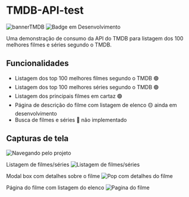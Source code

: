 # TMDB-API-test
![bannerTMDB](https://user-images.githubusercontent.com/63174851/158662547-880c7f48-d23f-40b4-8517-0aa8cf8e0a3e.jpg)
![Badge em Desenvolvimento](http://img.shields.io/static/v1?label=STATUS&message=EM%20DESENVOLVIMENTO&color=GREEN&style=for-the-badge)

Uma demonstração de consumo da API do TMDB para listagem dos 100 melhores filmes e séries segundo o TMDB.

## Funcionalidades
* Listagem dos top 100 melhores filmes segundo o TMDB 🟢
* Listagem dos top 100 melhores séries segundo o TMDB 🟢
* Listagem dos principais filmes em cartaz 🟢
* Página de descrição do filme com listagem de elenco 🟡 ainda em desenvolvimento
* Busca de filmes e séries 🔴 não implementado

## Capturas de tela
![Navegando pelo projeto](https://user-images.githubusercontent.com/63174851/158668400-2ad51786-16e0-49a5-b9b4-aaa280d15058.gif)

Listagem de filmes/séries
![Listagem de filmes/séries](https://user-images.githubusercontent.com/63174851/158668620-f96be2e2-0804-43bb-8664-d6d3dc1cd501.png)

Modal box com detalhes sobre o filme
![Pop com detalhes do filme](https://user-images.githubusercontent.com/63174851/158668815-0cb811de-bdef-49df-b78f-05b364f8a7e3.png)

Página do filme com listagem do elenco
![Pagina do filme](https://user-images.githubusercontent.com/63174851/158669400-2c02a9ff-d798-47f4-abbf-33133c1cfdf4.png)
